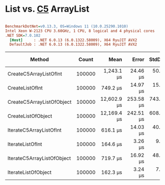 # List<T> vs. [C5](https://github.com/sestoft/C5) ArrayList<T>


``` ini

BenchmarkDotNet=v0.13.3, OS=Windows 11 (10.0.25290.1010)
Intel Xeon W-2123 CPU 3.60GHz, 1 CPU, 8 logical and 4 physical cores
.NET SDK=7.0.102
  [Host]     : .NET 6.0.13 (6.0.1322.58009), X64 RyuJIT AVX2
  DefaultJob : .NET 6.0.13 (6.0.1322.58009), X64 RyuJIT AVX2


```
|                     Method |  Count |        Mean |     Error |    StdDev |      Median | Ratio | RatioSD |     Gen0 |     Gen1 |     Gen2 | Allocated | Alloc Ratio |
|--------------------------- |------- |------------:|----------:|----------:|------------:|------:|--------:|---------:|---------:|---------:|----------:|------------:|
|     CreateC5ArrayListOfInt | 100000 |  1,243.1 μs |  24.46 μs |  50.51 μs |  1,227.0 μs |  7.38 |    0.51 | 152.3438 | 123.0469 | 123.0469 | 1049624 B |          NA |
|            CreateListOfInt | 100000 |    749.2 μs |  14.97 μs |  15.37 μs |    750.1 μs |  4.59 |    0.21 |  64.4531 |  36.1328 |  34.1797 | 1049097 B |          NA |
|  CreateC5ArrayListOfObject | 100000 | 12,602.9 μs | 253.58 μs | 743.71 μs | 12,685.0 μs | 76.57 |    6.73 | 781.2500 | 500.0000 | 281.2500 | 5297478 B |          NA |
|         CreateListOfObject | 100000 | 12,169.4 μs | 242.51 μs | 608.42 μs | 12,055.1 μs | 73.57 |    5.89 | 796.8750 | 531.2500 | 281.2500 | 5297312 B |          NA |
|    IterateC5ArrayListOfInt | 100000 |    616.1 μs |  14.03 μs |  40.48 μs |    608.3 μs |  3.75 |    0.33 |        - |        - |        - |      49 B |          NA |
|           IterateListOfInt | 100000 |    164.6 μs |   3.26 μs |   9.09 μs |    164.1 μs |  1.00 |    0.00 |        - |        - |        - |         - |          NA |
| IterateC5ArrayListOfObject | 100000 |    719.7 μs |  16.92 μs |  48.82 μs |    701.6 μs |  4.38 |    0.30 |        - |        - |        - |      57 B |          NA |
|        IterateListOfObject | 100000 |    162.3 μs |   3.24 μs |   7.82 μs |    160.9 μs |  0.97 |    0.07 |        - |        - |        - |         - |          NA |
